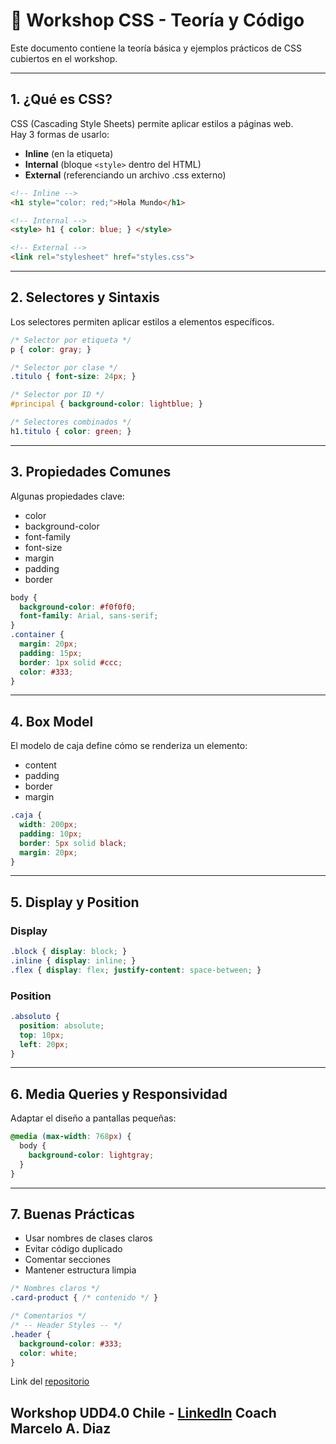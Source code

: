 # 📘 Workshop CSS - Teoría y Código

Este documento contiene la teoría básica y ejemplos prácticos de CSS cubiertos en el workshop.

---

## 1. ¿Qué es CSS?

CSS (Cascading Style Sheets) permite aplicar estilos a páginas web.  
Hay 3 formas de usarlo:
- **Inline** (en la etiqueta)
- **Internal** (bloque `<style>` dentro del HTML)
- **External** (referenciando un archivo .css externo)

```html
<!-- Inline -->
<h1 style="color: red;">Hola Mundo</h1>

<!-- Internal -->
<style> h1 { color: blue; } </style>

<!-- External -->
<link rel="stylesheet" href="styles.css">
```

---

## 2. Selectores y Sintaxis

Los selectores permiten aplicar estilos a elementos específicos.

```css
/* Selector por etiqueta */
p { color: gray; }

/* Selector por clase */
.titulo { font-size: 24px; }

/* Selector por ID */
#principal { background-color: lightblue; }

/* Selectores combinados */
h1.titulo { color: green; }
```

---

## 3. Propiedades Comunes

Algunas propiedades clave:
- color
- background-color
- font-family
- font-size
- margin
- padding
- border

```css
body {
  background-color: #f0f0f0;
  font-family: Arial, sans-serif;
}
.container {
  margin: 20px;
  padding: 15px;
  border: 1px solid #ccc;
  color: #333;
}
```

---

## 4. Box Model

El modelo de caja define cómo se renderiza un elemento:
- content
- padding
- border
- margin

```css
.caja {
  width: 200px;
  padding: 10px;
  border: 5px solid black;
  margin: 20px;
}
```

---

## 5. Display y Position

### Display
```css
.block { display: block; }
.inline { display: inline; }
.flex { display: flex; justify-content: space-between; }
```

### Position
```css
.absoluto {
  position: absolute;
  top: 10px;
  left: 20px;
}
```

---

## 6. Media Queries y Responsividad

Adaptar el diseño a pantallas pequeñas:

```css
@media (max-width: 768px) {
  body {
    background-color: lightgray;
  }
}
```

---

## 7. Buenas Prácticas

- Usar nombres de clases claros
- Evitar código duplicado
- Comentar secciones
- Mantener estructura limpia

```css
/* Nombres claros */
.card-product { /* contenido */ }

/* Comentarios */
/* -- Header Styles -- */
.header {
  background-color: #333;
  color: white;
}
```

Link del [repositorio](https://github.com/diazarm/Workshop_CSS.git)
## Workshop UDD4.0 Chile -   [LinkedIn](https://www.linkedin.com/in/marcelo-a-diaz-6a7926223/) Coach Marcelo A. Diaz


